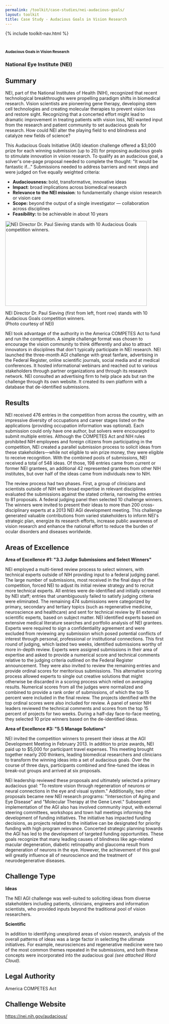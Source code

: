```yaml
---
permalink: /toolkit/case-studies/nei-audacious-goals/
layout: toolkit
title: Case Study - Audacious Goals in Vision Research
---
```


{% include toolkit-nav.html %}

<!--// OPEN #page-wrap //-->
<div id="page-wrap">


<div class="inner-page-wrap has-no-sidebar portfolio-type-standard row clearfix">

<!-- OPEN article -->
<article
class="portfolio-article col-sm-12 clearfix post-200 portfolio type-portfolio status-publish has-post-thumbnail hentry portfolio-category-ideas portfolio-category-scientific portfolio-category-2-4 portfolio-category-5-5"
id="200" itemscope="" itemtype="http://schema.org/CreativeWork">



<div class="container">
</div>

<div class="portfolio-item-content">


<div class="container port-detail-media-container"><!-- OPEN .container -->

<figure class="media-wrap col-sm-12">
</figure>

</div><!-- CLOSE .container -->

<div class="grid-container usa-section">

<section class="article-body-wrap col-sm-9">
<section class="portfolio-detail-description">
<div class="body-text clearfix" itemprop="description">
<section class="container">
<div class="row">
<div class="blank_spacer col-sm-12 " style="height:12px;"></div>
</div>
</section>
<section class="container">
<div class="row">
<div class="spb_content_element col-sm-12 spb_text_column">
<div class="spb_wrapper clearfix">
<h1>Audacious Goals in Vision Research</h1>
<h3 style="border-bottom: 1px solid #e4e4e4;" class="spb-heading spb-text-heading"><span>National Eye Institute (NEI)</span>
</h3>

<h2>Summary</h2>
<p>NEI, part of the National Institutes of Health (NIH),
recognized that recent technological breakthroughs were
propelling paradigm shifts in biomedical research. Vision
scientists are pioneering gene therapy, developing stem cell
technologies and creating molecular therapies to prevent
vision loss and restore sight. Recognizing that a concerted
effort might lead to dramatic&nbsp;improvement in treating
patients with vision loss, NEI wanted input from the
research and patient community to set audacious goals for
research. How could NEI alter the playing field to end
blindness and catalyze new fields of science?</p>
<p>This Audacious Goals Initiative (AGI) ideation challenge
offered a $3,000 prize for each winning submission (up to
20) for proposing audacious goals to stimulate innovation in
vision research. To qualify as an audacious goal, a solver's
one-page proposal needed to complete the thought: "It would
be fantastic if…" Submissions needed to address barriers and
next steps and were judged on five equally weighted
criteria:</p>
<ul>
<li><strong>Audaciousness: </strong>bold, transformative,
innovative ideas
</li>
<li><strong>Impact</strong>: broad implications across
biomedical research
</li>
<li><strong>Relevance to the NEI mission</strong>: to
fundamentally change vision research or vision care
</li>
<li><strong>Scope: </strong>beyond the output of a single
investigator — collaboration across disciplines
</li>
<li><strong>Feasibility: </strong>to be achievable in about
10 years
</li>
</ul>
<div id="attachment_8175" style="max-width: 460px"
class="wp-caption alignleft"><a
href="{{ site.baseurl }}/assets/images/toolkit/case-studies/Audacious-Goals-e1474484371635.jpg"><img
class="wp-image-8175 size-full"
src="{{ site.baseurl }}/assets/images/toolkit/case-studies/Audacious-Goals-e1474484371635.jpg"
alt="NEI Director Dr. Paul Sieving stands with 10 Audacious Goals competition winners."
sizes="(max-width: 450px) 100vw, 450px" width="450"
height="270"></a>
<p class="wp-caption-text">NEI Director Dr. Paul Sieving
(first from left, front row) stands with 10 Audacious
Goals competition winners.<br> (Photo courtesy of NEI)
</p></div>
<p>NEI took advantage of the authority in the America COMPETES
Act to fund and run the competition. A simple challenge
format was chosen to encourage the vision community to think
differently and also to attract innovators in disciplines
that don't typically participate in NEI research. NEI
launched the three-month AGI challenge with great fanfare,
advertising in the Federal Register, online scientific
journals, social media and at medical conferences. It hosted
informational webinars and reached out to various
stakeholders through partner organizations and through its
research network. NEI consulted an advertising firm to help
place ads but ran the challenge through its own website. It
created its own platform with a database that de-identified
submissions.</p>
<h2>Results</h2>
<p>NEI received 476 entries in the competition from across the
country, with an impressive diversity of occupations and
career stages listed on the applications (providing
occupation information was optional). Each submission could
only have one author, but solvers were encouraged to submit
multiple entries. Although the COMPETES Act and NIH rules
prohibited NIH employees and foreign citizens from
participating in the competition, NEI created a parallel
submission process to solicit ideas from these
stakeholders—while not eligible to win prize money, they
were eligible to receive recognition. With the combined
pools of submissions, NEI received a total of 548 ideas. Of
those, 198 entries came from current or former NEI grantees,
an additional 42 represented grantees from other NIH
institutes, but over half of the ideas came from individuals
new to NIH.</p>
<p>The review process had two phases. First, a group of
clinicians and scientists outside of NIH with broad
expertise in relevant disciplines evaluated the submissions
against the stated criteria, narrowing the entries to 81
proposals. A federal judging panel then selected 10
challenge winners. The winners were invited to present their
ideas to more than 200 cross-disciplinary experts at a 2013
NEI AGI development meeting. This challenge generated
valuable contributions from varied stakeholders to inform
NEI's strategic plan, energize its research efforts,
increase public awareness of vision research and enhance the
national effort to reduce the burden of ocular disorders and
diseases worldwide.</p>
<h2>Areas of Excellence</h2>
<p><strong>Area of Excellence #1: "3.3 Judge Submissions and
Select Winners"</strong></p>
<p>NEI employed a multi-tiered review process to select winners,
with technical experts outside of NIH providing input to a
federal judging panel. The large number of submissions, most
received in the final days of the competition, forced NEI to
adjust its initial review strategy and to recruit more
technical experts. All entries were de-identified and
initially screened by NEI staff; entries that unambiguously
failed to satisfy judging criteria were eliminated. The
remaining 474 submissions were categorized by primary,
secondary and tertiary topics (such as regenerative
medicine, neuroscience and healthcare) and sent for
technical review by 81 external scientific experts, based on
subject matter. NEI identified experts based on extensive
medical literature searches and portfolio analysis of NEI
grantees. Experts were required to sign a confidentiality
agreement and were excluded from reviewing any submission
which posed potential conflicts of interest through
personal, professional or institutional connections. This
first round of judging, which lasted two weeks, identified
submissions worthy of more in-depth review. Experts were
assigned submissions in their area of expertise and asked to
provide a numerical score and technical comments relative to
the judging criteria outlined on the Federal Register
announcement. They were also invited to review the remaining
entries and provide ordinal scores for meritorious
submissions. This alternative scoring process allowed
experts to single out creative solutions that might
otherwise be discarded in a scoring process which relied on
averaging results. Numerical scores from all the judges were
normalized and combined to provide a rank order of
submissions, of which the top 15 percent were included in
the final review. The projects identified with the top
ordinal scores were also included for review. A panel of
senior NIH leaders reviewed the technical comments and
scores from the top 15 percent of projects for two weeks.
During a half-day face-to-face meeting, they selected 10
prize winners based on the de-identified ideas.</p>
<p><strong>Area of Excellence #3: "5.5 Manage
Solutions"</strong></p>
<p>NEI invited the competition winners to present their ideas at
the AGI Development Meeting in February 2013. In addition to
prize awards, NEI paid up to $5,000 for participant travel
expenses. This meeting brought together nearly 200 thinkers,
leading biomedical researchers and clinicians to transform
the winning ideas into a set of audacious goals. Over the
course of three days, participants combined and fine-tuned
the ideas in break-out groups and arrived at six
proposals.</p>
<p>NEI leadership reviewed these proposals and ultimately
selected a primary audacious goal: "To restore vision
through regeneration of neurons or neural connections in the
eye and visual system." Additionally, two other proposals
became new NEI research programs: "Intersection of Aging and
Eye Disease" and "Molecular Therapy at the Gene Level."
Subsequent implementation of the AGI also has involved
community input, with external steering committees,
workshops and town hall meetings informing the development
of funding initiatives. The initiative has impacted funding
decisions, as projects related to the initiative can be
designated for priority funding with high program relevance.
Concerted strategic planning towards the AGI has led to the
development of targeted funding opportunities. These goals
recognize that many leading causes of blindness like
age-related macular degeneration, diabetic retinopathy and
glaucoma result from degeneration of neurons in the eye.
However, the achievement of this goal will greatly influence
all of neuroscience and the treatment of neurodegenerative
diseases.</p>
<h2>Challenge Type</h2>
<p><strong>Ideas</strong></p>
<p>The NEI AGI challenge was well-suited to soliciting ideas
from diverse stakeholders including patients, clinicians,
engineers and information scientists, who provided inputs
beyond the traditional pool of vision researchers.</p>
<p><strong>Scientific</strong></p>
<p>In addition to identifying unexplored areas of vision
research, analysis of the overall patterns of ideas was a
large factor in selecting the ultimate initiatives. For
example, neurosciences and regenerative medicine were two of
the most common themes repeated in the submissions, and both
these concepts were incorporated into the audacious goal
<em>(see attached Word Cloud).</em></p>
<h2>Legal Authority</h2>
<p>America COMPETES Act</p>
<h2>Challenge Website</h2>
<p><a href="https://nei.nih.gov/audacious/">https://nei.nih.gov/audacious/</a>
</p>
<p>&nbsp;</p>

</div>
</div>
</div>
</section>
<section class="container">
<div class="row">
<div class="blank_spacer col-sm-12 " style="height:30px;"></div>
</div>
</section>

</div>
</section>
</section>


</div>


</div>




<!-- CLOSE article -->
</article>

</div>


<!--// WordPress Hook //-->

<!--// CLOSE #page-wrap //-->
